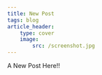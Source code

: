```yaml
---
title: New Post
tags: blog
article_header:
    type: cover
    image:
        src: /screenshot.jpg
---
```


A New Post Here!!

<!--more-->